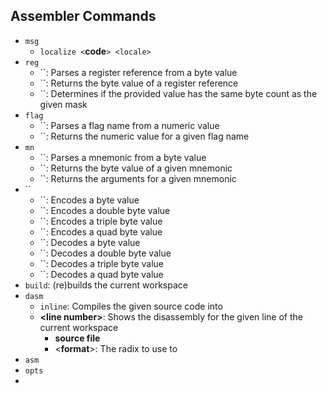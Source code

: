 ## Assembler Commands
- `msg`
    - `localize <`**code**`> <locale>`
- `reg`
    - ``: Parses a register reference from a byte value
    - ``: Returns the byte value of a register reference
    - ``: Determines if the provided value has the same byte count as the given mask
- `flag`
    - ``: Parses a flag name from a numeric value
    - ``: Returns the numeric value for a given flag name
- `mn`
    - ``: Parses a mnemonic from a byte value
    - ``: Returns the byte value of a given mnemonic
    - ``: Returns the arguments for a given mnemonic
- ``
    - ``: Encodes a byte value
    - ``: Encodes a double byte value
    - ``: Encodes a triple byte value
    - ``: Encodes a quad byte value
    - ``: Decodes a byte value
    - ``: Decodes a double byte value
    - ``: Decodes a triple byte value
    - ``: Decodes a quad byte value
- `build`: (re)builds the current workspace
- `dasm`
    - `inline`: Compiles the given source code into 
    - <b>&lt;line number&gt;</b>: Shows the disassembly for the given line of the current workspace
        - **source file**
        - <**format**>: The radix to use to
- `asm`
- `opts`
- 